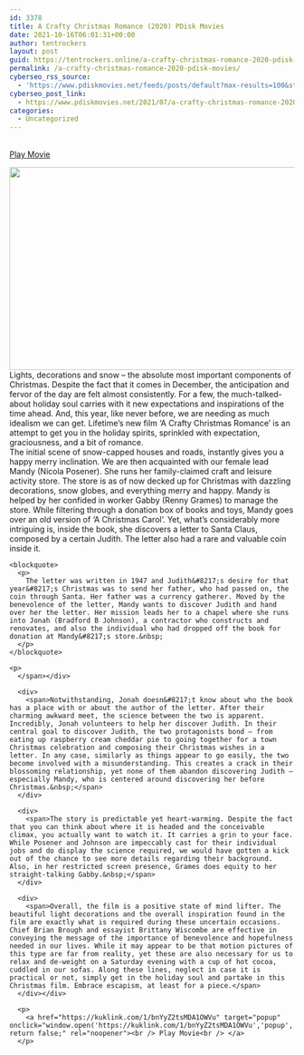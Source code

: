 ```yaml
---
id: 3378
title: A Crafty Christmas Romance (2020) PDisk Movies
date: 2021-10-16T06:01:31+00:00
author: tentrockers
layout: post
guid: https://tentrockers.online/a-crafty-christmas-romance-2020-pdisk-movies/
permalink: /a-crafty-christmas-romance-2020-pdisk-movies/
cyberseo_rss_source:
  - 'https://www.pdiskmovies.net/feeds/posts/default?max-results=100&start-index=1201'
cyberseo_post_link:
  - https://www.pdiskmovies.net/2021/07/a-crafty-christmas-romance-2020-pdisk.html
categories:
  - Uncategorized
---
```

<a href="https://kuklink.com/1/bnYyZ2tsMDA1OWVu" target="popup" onclick="window.open('https://kuklink.com/1/bnYyZ2tsMDA1OWVu','popup','width=600,height=600'); return false;" rel="noopener"><br /> Play Movie<br /> </a>

<div class="separator">
  <a href="https://www.pdisk.net/share-video?videoid=nv2gkl0059en" target="_blank" rel="noopener"><img loading="lazy" border="0" data-original-height="630" data-original-width="1125" height="358" src="https://1.bp.blogspot.com/-uS1tJTF1sZU/YPLs104RjdI/AAAAAAAAZbQ/uoscQeSBb7wniHTjEo3XRffcl31IVCoSgCLcBGAsYHQ/w640-h358/A%2BCrafty%2BChristmas%2BRomance%2B%25282020%2529%2BPDisk%2BMovies.jpg" width="640" /></a>
</div>



<div>
  <div>
    <span>Lights, decorations and snow – the absolute most important components of Christmas. Despite the fact that it comes in December, the anticipation and fervor of the day are felt almost consistently. For a few, the much-talked-about holiday soul carries with it new expectations and inspirations of the time ahead. And, this year, like never before, we are needing as much idealism we can get. Lifetime&#8217;s new film &#8216;A Crafty Christmas Romance&#8217; is an attempt to get you in the holiday spirits, sprinkled with expectation, graciousness, and a bit of romance.&nbsp;</span>
  </div>
  
  <div>
    <span>The initial scene of snow-capped houses and roads, instantly gives you a happy merry inclination. We are then acquainted with our female lead Mandy (Nicola Posener). She runs her family-claimed craft and leisure activity store. The store is as of now decked up for Christmas with dazzling decorations, snow globes, and everything merry and happy. Mandy is helped by her confided in worker Gabby (Renny Grames) to manage the store. While filtering through a donation box of books and toys, Mandy goes over an old version of &#8216;A Christmas Carol&#8217;. Yet, what&#8217;s considerably more intriguing is, inside the book, she discovers a letter to Santa Claus, composed by a certain Judith. The letter also had a rare and valuable coin inside it.&nbsp;</span>
  </div>
  
  <div>
    <span></p> 
    
    <blockquote>
      <p>
        The letter was written in 1947 and Judith&#8217;s desire for that year&#8217;s Christmas was to send her father, who had passed on, the coin through Santa. Her father was a currency gatherer. Moved by the benevolence of the letter, Mandy wants to discover Judith and hand over her the letter. Her mission leads her to a chapel where she runs into Jonah (Bradford B Johnson), a contractor who constructs and renovates, and also the individual who had dropped off the book for donation at Mandy&#8217;s store.&nbsp;
      </p>
    </blockquote>
    
    <p>
      </span></div> 
      
      <div>
        <span>Notwithstanding, Jonah doesn&#8217;t know about who the book has a place with or about the author of the letter. After their charming awkward meet, the science between the two is apparent. Incredibly, Jonah volunteers to help her discover Judith. In their central goal to discover Judith, the two protagonists bond – from eating up raspberry cream cheddar pie to going together for a town Christmas celebration and composing their Christmas wishes in a letter. In any case, similarly as things appear to go easily, the two become involved with a misunderstanding. This creates a crack in their blossoming relationship, yet none of them abandon discovering Judith – especially Mandy, who is centered around discovering her before Christmas.&nbsp;</span>
      </div>
      
      <div>
        <span>The story is predictable yet heart-warming. Despite the fact that you can think about where it is headed and the conceivable climax, you actually want to watch it. It carries a grin to your face. While Posener and Johnson are impeccably cast for their individual jobs and do display the science required, we would have gotten a kick out of the chance to see more details regarding their background. Also, in her restricted screen presence, Grames does equity to her straight-talking Gabby.&nbsp;</span>
      </div>
      
      <div>
        <span>Overall, the film is a positive state of mind lifter. The beautiful light decorations and the overall inspiration found in the film are exactly what is required during these uncertain occasions. Chief Brian Brough and essayist Brittany Wiscombe are effective in conveying the message of the importance of benevolence and hopefulness needed in our lives. While it may appear to be that motion pictures of this type are far from reality, yet these are also necessary for us to relax and de-weight on a Saturday evening with a cup of hot cocoa, cuddled in our sofas. Along these lines, neglect in case it is practical or not, simply get in the holiday soul and partake in this Christmas film. Embrace escapism, at least for a piece.</span>
      </div></div> 
      
      <p>
        <a href="https://kuklink.com/1/bnYyZ2tsMDA1OWVu" target="popup" onclick="window.open('https://kuklink.com/1/bnYyZ2tsMDA1OWVu','popup','width=600,height=600'); return false;" rel="noopener"><br /> Play Movie<br /> </a>
      </p>